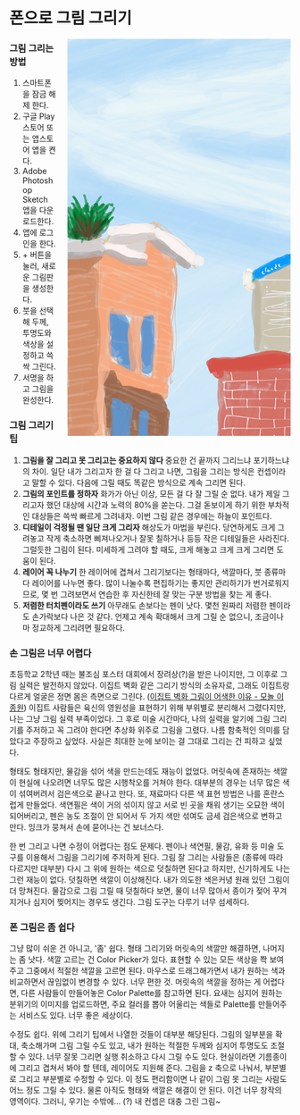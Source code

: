 # 폰으로 그림 그리기

<div>
<img style="max-width:400px; float:right; margin: 0 0 20px 20px;" src="../assets/201008_1.jpg" alt="day">
</div>

### 그림 그리는 방법

1. 스마트폰을 잠금 해제 한다.
2. 구글 Play 스토어 또는 앱스토어 앱을 켠다.
3. Adobe Photoshop Sketch 앱을 다운로드한다.
4. 앱에 로그인을 한다.
5. \+ 버튼을 눌러, 새로운 그림판을 생성한다.
6. 붓을 선택해 두께, 투명도와 색상을 설정하고 쓱싹 그린다.
7. 서명을 하고 그림을 완성한다.



### 그림 그리기 팁

1. **그림을 잘 그리고 못 그리고는 중요하지 않다**
   중요한 건 끝까지 그리느냐 포기하느냐의 차이. 일단 내가 그리고자 한 걸 다 그리고 나면, 그림을 그리는 방식은 컨셉이라고 말할 수 있다. 다음에 그릴 때도 똑같은 방식으로 계속 그리면 된다.
2. **그림의 포인트를 정하자**
   화가가 아닌 이상, 모든 걸 다 잘 그릴 순 없다. 내가 제일 그리고자 했던 대상에 시간과 노력의 80%을 쏟는다. 그걸 돋보이게 하기 위한 부차적인 대상들은 쓱싹 빠르게 그려내자. 이번 그림 같은 경우에는 하늘이 포인트다.
3. **디테일이 걱정될 땐 일단 크게 그리자**
   해상도가 마법을 부린다. 당연하게도 크게 그려놓고 작게 축소하면 삐져나오거나 잘못 칠하거나 등등 작은 디테일들은 사라진다. 그럴듯한 그림이 된다. 미세하게 그려야 할 때도, 크게 해놓고 크게 크게 그리면 도움이 된다.
4. **레이어 꼭 나누기**
   한 레이어에 겹쳐서 그리기보다는 형태마다, 색깔마다, 붓 종류마다 레이어를 나누면 좋다. 많이 나눌수록 편집하기는 좋지만 관리하기가 번거로워지므로, 몇 번 그려보면서 연습한 후 자신한테 잘 맞는 구분 방법을 찾는 게 좋다.
5. **저렴한 터치펜이라도 쓰기**
   아무래도 손보다는 펜이 낫다. 몇천 원짜리 저렴한 펜이라도 손가락보다 나은 것 같다. 언제고 계속 확대해서 크게 그릴 순 없으니, 조금이나마 정교하게 그리려면 필요하다. 



### 손 그림은 너무 어렵다

초등학교 2학년 때는 불조심 포스터 대회에서 장려상(?)을 받은 나이지만, 그 이후로 그림 실력은 발전하지 않았다. 이집트 벽화 같은 그리기 방식의 소유자로, 그래도 이집트랑 다르게 얼굴은 정면 몸은 측면으로 그린다. ([이집트 벽화 그림이 어색한 이유 - 모놀 이종원](https://brunch.co.kr/@ljhkhs44/6)) 이집트 사람들은 육신의 영원성을 표현하기 위해 부위별로 분리해서 그렸다지만, 나는 그냥 그림 실력 부족이었다. 그 후로 미술 시간마다, 나의 실력을 알기에 그림 그리기를 주저하고 꼭 그려야 한다면 추상화 위주로 그림을 그렸다. 나름 함축적인 의미를 담았다고 주장하고 싶었다. 사실은 최대한 눈에 보이는 걸 그대로 그리는 건 피하고 싶었다.

형태도 형태지만, 물감을 섞어 색을 만드는데도 재능이 없었다. 머릿속에 존재하는 색깔이 현실에 나오려면 너무도 많은 시행착오를 거쳐야 한다. 대부분의 경우는 너무 많은 색이 섞여버려서 검은색으로 끝나고 만다. 또, 재료마다 다른 색 표현 방법은 나를 혼란스럽게 만들었다. 색연필은 색이 거의 섞이지 않고 서로 빈 곳을 채워 생기는 오묘한 색이 되어버리고, 펜은 농도 조절이 안 되어서 두 가지 색만 섞여도 금세 검은색으로 변하고 만다. 잉크가 뭉쳐서 손에 묻어나는 건 보너스다.

한 번 그리고 나면 수정이 어렵다는 점도 문제다. 펜이나 색연필, 물감, 유화 등 미술 도구를 이용해서 그림을 그리기에 주저하게 된다. 그림 잘 그리는 사람들은 (종류에 따라 다르지만 대부분) 다시 그 위에 원하는 색으로 덧칠하면 된다고 하지만, 신기하게도 나는 그런 재능이 없다. 덧칠하면 색깔이 이상해진다. 내가 의도한 색은커녕 원래 있던 그림이 더 망쳐진다. 물감으로 그림 그릴 때 덧칠하다 보면, 물이 너무 많아서 종이가 젖어 꾸겨지거나 심지어 찢어지는 경우도 생긴다. 그림 도구는 다루기 너무 섬세하다.



### 폰 그림은 좀 쉽다

그냥 많이 쉬운 건 아니고, '좀' 쉽다. 형태 그리기와 머릿속의 색깔만 해결하면, 나머지는 좀 낫다. 색깔 고르는 건 Color Picker가 있다. 표현할 수 있는 모든 색상을 쫙 보여주고 그중에서 적절한 색깔을 고르면 된다. 마우스로 드래그해가면서 내가 원하는 색과 비교하면서 끊임없이 변경할 수 있다. 너무 편한 것. 머릿속의 색깔을 정하는 게 어렵다면, 다른 사람들이 만들어놓은 Color Palette를 참고하면 된다. 요새는 심지어 원하는 분위기의 이미지를 업로드하면, 주요 컬러를 뽑아 어울리는 색들로 Palette를 만들어주는 서비스도 있다. 너무 좋은 세상이다.

수정도 쉽다. 위에 그리기 팁에서 나열한 것들이 대부분 해당된다. 그림의 일부분을 확대, 축소해가며 그림 그릴 수도 있고, 내가 원하는 적절한 두께와 심지어 투명도도 조절할 수 있다. 너무 잘못 그리면 실행 취소하고 다시 그릴 수도 있다. 현실이라면 기름종이에 그리고 겹쳐서 봐야 할 텐데, 레이어도 지원해 준다. 그림을 z 축으로 나눠서, 부분별로 그리고 부분별로 수정할 수 있다. 이 정도 편리함이면 나 같이 그림 못 그리는 사람도 어느 정도 그릴 수 있다. 물론 아직도 형태와 색깔은 해결이 안 된다. 이건 너무 창작의 영역이다. 그러니, 우기는 수밖에... (?) 내 컨셉은 대충 그린 그림~